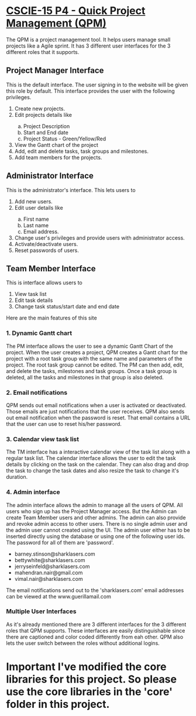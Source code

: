<h1><a href="http://p4.mahe-cscie-15.biz">CSCIE-15 P4 - Quick Project Management (QPM)</a></h1>
<p>The QPM is a project management tool. It helps users manage small projects like a Agile sprint. It has 3 different user interfaces for the 3 different roles that it supports.</p>
<h2>Project Manager Interface</h2>
<p>This is the default interface. The user signing in to the website will be given this role by default. This interface provides the user with the following privileges.</p>
<ol>
    <li>Create new projects. </li>
    <li>Edit projects details like</li>
    <ol type="a">
        <li>Project Description</li>
        <li>Start and End date</li>
        <li>Project Status - Green/Yellow/Red</li>
    </ol>
    <li>View the Gantt chart of the project</li>
    <li>Add, edit and delete tasks, task groups and milestones.</li>
    <li>Add team members for the projects.</li>
</ol>
<h2>Administrator Interface</h2>
<p>This is the administrator's interface. This lets users to</p>
<ol>
    <li>Add new users.</li>
    <li>Edit user details like</li>
    <ol type="a">
        <li> First name</li>
        <li> Last name</li>
        <li> Email address.</li>
    </ol>
    <li>Change user's privileges and provide users with administrator access.</li>
    <li>Activate/deactivate users. </li>
    <li>Reset passwords of users.</li>
</ol>
<h2>Team Member Interface</h2>
<p>This is interface allows users to</p>
<ol>
    <li>View task list</li>
    <li>Edit task details</li>
    <li>Change task status/start date and end date</li>
</ol>
<p>Here are the main features of this site</p>

<h3>1. Dynamic Gantt chart</h3>
<p>The PM interface allows the user to see a dynamic Gantt Chart of the project. When the user creates a project, QPM creates a Gantt chart for the project with a root task group with the same name and parameters of the project. The root task group cannot be edited. The PM can then add, edit, and delete the tasks, milestones and task groups. Once a task group is deleted, all the tasks and milestones in that group is also deleted.</p>

<h3>2. Email notifications</h3>
<p>QPM sends out email notifications when a user is activated or deactivated. Those emails are just notifications that the user receives. QPM also sends out email notification when the password is reset. That email contains a URL that the user can use to reset his/her password.</p>

<h3>3. Calendar view task list</h3>
<p>The TM interface has a interactive calendar view of the task list along with a regular task list. The calendar interface allows the user to edit the task details by clicking on the task on the calendar. They can also drag and drop the task to change the task dates and also resize the task to change it's duration.</p>

<h3>4. Admin interface</h3>
<p>The admin interface allows the admin to manage all the users of QPM. All users who sign up has the Project Manager access. But the Admin can create Team Member users and other admins. The admin can also provide and revoke admin access to other users. There is no single admin user and the admin user cannot created using the UI. The admin user either has to be inserted directly using the database or using one of the following user ids. The password for all of them are 'password'.</p>
<ul>
    <li>barney.stinson@sharklasers.com</li>
    <li>bettywhite@sharklasers.com</li>
    <li>jerryseinfeld@sharklasers.com</li>
    <li>mahendran.nair@gmail.com</li>
    <li>vimal.nair@sharklasers.com</li>
</ul>
<p>The email notifications send out to the 'sharklasers.com' email addresses can be viewed at the www.guerillamail.com</p>

<h3>Multiple User Interfaces</h3>
<p>As it's already mentioned there are 3 different interfaces for the 3 different roles that QPM supports. These interfaces are easily distinguishable since there are captioned and color coded differently from eah other. QPM also lets the user switch between the roles without additional logins.</p>

<h1>Important</h>
I've modified the core libraries for this project. So please use the core libraries in the 'core' folder in this project.



